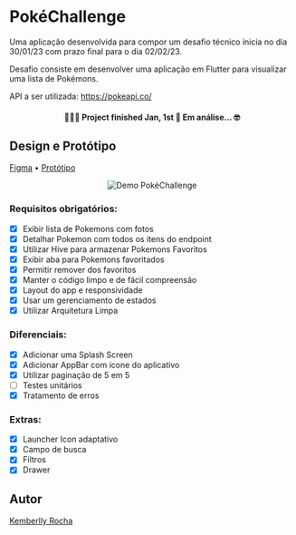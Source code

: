 
# PokéChallenge 

Uma aplicação desenvolvida para compor um desafio técnico inicia no dia 30/01/23 com prazo final para o dia 02/02/23.

Desafio consiste em desenvolver uma aplicação em Flutter para visualizar uma lista de Pokémons.

API a ser utilizada: https://pokeapi.co/


<h4 align="center"> 
 👨‍💻✅  Project finished Jan, 1st 🚀 Em análise...  🤓
</h4>


## Design e Protótipo

[Figma](https://www.figma.com/file/nvipmmFf1dbLYm5FZQQq2G/Pok%C3%A9Challenge?t=BckVDC80JfLKh3Up-6)
 • 
[Protótipo](https://www.figma.com/proto/nvipmmFf1dbLYm5FZQQq2G/Untitled?node-id=1%3A2&viewport=335%2C-86%2C0.31&scaling=scale-down&starting-point-node-id=5%3A63)


<p align="center">
  <img alt="Demo PokéChallenge" src="https://github.com/KemberllyKib3/pokemon-challenge/blob/main/demo-gif.gif">
</p>


### Requisitos obrigatórios:

- [x]  Exibir lista de Pokemons com fotos
- [x]  Detalhar Pokemon com todos os itens do endpoint
- [x]  Utilizar Hive para armazenar Pokemons Favoritos
- [x]  Exibir aba para Pokemons favoritados
- [x]  Permitir remover dos favoritos
- [x]  Manter o código limpo e de fácil compreensão
- [x]  Layout do app e responsividade
- [x]  Usar um gerenciamento de estados
- [x]  Utilizar Arquitetura Limpa

### Diferenciais:

- [x]  Adicionar uma Splash Screen
- [x]  Adicionar AppBar com ícone do aplicativo
- [x]  Utilizar paginação de 5 em 5
- [ ]  Testes unitários
- [x]  Tratamento de erros

### Extras:

- [x]  Launcher Icon adaptativo
- [x]  Campo de busca
- [x]  Filtros 
- [x]  Drawer 

## Autor

[Kemberlly Rocha](https://www.linkedin.com/in/kemberllyrochasilva/)

